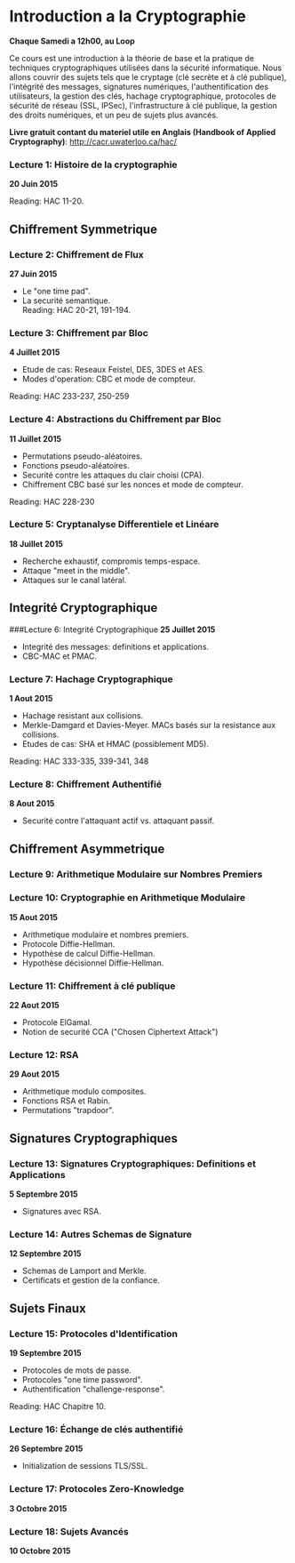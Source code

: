 # Introduction a la Cryptographie
**Chaque Samedi a 12h00, au Loop**

Ce cours est une introduction à la théorie de base et la pratique de techniques cryptographiques utilisées dans la sécurité informatique. Nous allons couvrir des sujets tels que le cryptage (clé secrète et à clé publique), l'intégrité des messages, signatures numériques, l'authentification des utilisateurs, la gestion des clés, hachage cryptographique, protocoles de sécurité de réseau (SSL, IPSec), l'infrastructure à clé publique, la gestion des droits numériques, et un peu de sujets plus avancés.

**Livre gratuit contant du materiel utile en Anglais (Handbook of Applied Cryptography)**: http://cacr.uwaterloo.ca/hac/

### Lecture 1: Histoire de la cryptographie
**20 Juin 2015**  

Reading: HAC 11-20.

## Chiffrement Symmetrique
 
### Lecture 2: Chiffrement de Flux
**27 Juin 2015**
* Le "one time pad".
* La securité semantique.  
Reading: HAC 20-21, 191-194.
 
### Lecture 3: Chiffrement par Bloc
**4 Juillet 2015**
* Etude de cas: Reseaux Feistel, DES, 3DES et AES.
* Modes d'operation: CBC et mode de compteur.  

Reading: HAC 233-237, 250-259
 
### Lecture 4: Abstractions du Chiffrement par Bloc
**11 Juillet 2015**
* Permutations pseudo-aléatoires.
* Fonctions pseudo-aléatoires.
* Securité contre les attaques du clair choisi (CPA).
* Chiffrement CBC basé sur les nonces et mode de compteur.  

Reading: HAC 228-230
 
### Lecture 5: Cryptanalyse Differentiele et Linéare
**18 Juillet 2015**
* Recherche exhaustif, compromis temps-espace.
* Attaque "meet in the middle".
* Attaques sur le canal latéral.

## Integrité Cryptographique
 
###Lecture 6: Integrité Cryptographique
**25 Juillet 2015**
* Integrité des messages: definitions et applications.
* CBC-MAC et PMAC.
 
### Lecture 7: Hachage Cryptographique
**1 Aout 2015**
* Hachage resistant aux collisions.
* Merkle-Damgard et Davies-Meyer. MACs basés sur la resistance aux collisions.
* Etudes de cas: SHA et HMAC (possiblement MD5).  

Reading: HAC 333-335, 339-341, 348
 
### Lecture 8: Chiffrement Authentifié
**8 Aout 2015**
* Securité contre l'attaquant actif vs. attaquant passif.

## Chiffrement Asymmetrique
 
### Lecture 9: Arithmetique Modulaire sur Nombres Premiers
 
### Lecture 10: Cryptographie en Arithmetique Modulaire
**15 Aout 2015**
* Arithmetique modulaire et nombres premiers.
* Protocole Diffie-Hellman.
* Hypothèse de calcul Diffie-Hellman.
* Hypothèse décisionnel Diffie-Hellman.
 
### Lecture 11: Chiffrement à clé publique
**22 Aout 2015**
* Protocole ElGamal.
* Notion de securité CCA ("Chosen Ciphertext Attack")
 
### Lecture 12: RSA
**29 Aout 2015**
* Arithmetique modulo composites.
* Fonctions RSA et Rabin.
* Permutations "trapdoor".

## Signatures Cryptographiques
 
### Lecture 13: Signatures Cryptographiques: Definitions et Applications
**5 Septembre 2015**
* Signatures avec RSA.

### Lecture 14: Autres Schemas de Signature
**12 Septembre 2015**
* Schemas de Lamport and Merkle.
* Certificats et gestion de la confiance.

## Sujets Finaux
 
### Lecture 15: Protocoles d'Identification
**19 Septembre 2015**
* Protocoles de mots de passe.
* Protocoles "one time password".
* Authentification "challenge-response".  

Reading: HAC Chapitre 10.
 
### Lecture 16: Échange de clés authentifié
**26 Septembre 2015**
* Initialization de sessions TLS/SSL.
 
### Lecture 17: Protocoles Zero-Knowledge
**3 Octobre 2015**

### Lecture 18: Sujets Avancés
**10 Octobre 2015**
